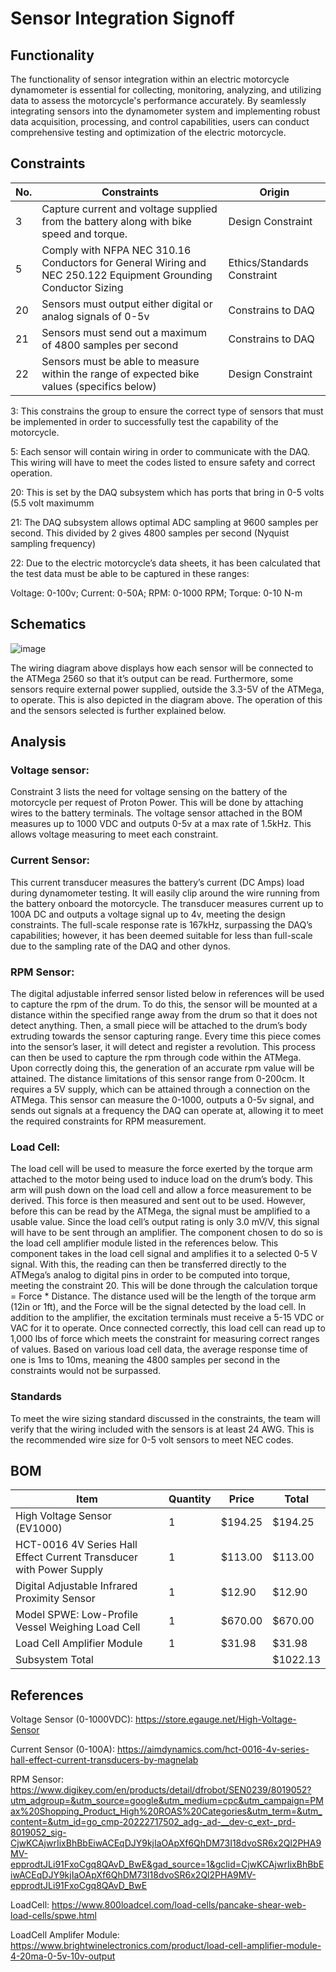 # Sensor Integration Signoff
 
## Functionality
 
The functionality of sensor integration within an electric motorcycle dynamometer is essential for collecting, monitoring, analyzing, and utilizing data to assess the motorcycle's performance accurately. By seamlessly integrating sensors into the dynamometer system and implementing robust data acquisition, processing, and control capabilities, users can conduct comprehensive testing and optimization of the electric motorcycle.
 
## Constraints
 
|No.|Constraints|Origin|
|-----|-----------|--------|
|3| Capture current and voltage supplied from the battery along with bike speed and torque. | Design Constraint   |
|5|	Comply with NFPA NEC 310.16 Conductors for General Wiring and NEC 250.122 Equipment Grounding Conductor Sizing  |Ethics/Standards Constraint|
|20| Sensors must output either digital or analog signals of 0-5v | Constrains to DAQ  |
|21| Sensors must send out a maximum of 4800 samples per second |  Constrains to DAQ |
|22| Sensors must be able to measure within the range of expected bike values (specifics below) | Design Constraint  |
 
3: This constrains the group to ensure the correct type of sensors that must be implemented in order to successfully test the capability of the motorcycle.
 
 
5:  Each sensor will contain wiring in order to communicate with the DAQ. This wiring will have to meet the codes listed to ensure safety and correct operation. 

20: This is set by the DAQ subsystem which has ports that bring in 0-5 volts (5.5 volt maximumm

21: The DAQ subsystem allows optimal ADC sampling at 9600 samples per second. This divided by 2 gives 4800 samples per second (Nyquist sampling frequency)

22: Due to the electric motorcycle’s data sheets, it has been calculated that the test data must be able to be captured in these ranges:

Voltage: 0-100v;
Current: 0-50A;
RPM: 0-1000 RPM;
Torque: 0-10 N-m

 
## Schematics

![image](https://github.com/Dylan2432/Capstone1_Team3_EV-Motorcycle-Chassis-Dynamometer/assets/100161665/e8f62a1c-bc81-4e8f-9afd-546a9df769ac)

The wiring diagram above displays how each sensor will be connected to the ATMega 2560 so that it’s output can be read. Furthermore, some sensors require external power supplied, outside the 3.3-5V of the ATMega, to operate. This is also depicted in the diagram above. The operation of this and the sensors selected is further explained below.
 
 
## Analysis
 
### Voltage sensor:
Constraint 3 lists the need for voltage sensing on the battery of the motorcycle per request of Proton Power. This will be done by attaching wires to the battery terminals. The voltage sensor attached in the BOM measures up to 1000 VDC and outputs 0-5v at a max rate of 1.5kHz. This allows voltage measuring to meet each constraint.
 
### Current Sensor:
This current transducer measures the battery’s current (DC Amps) load during dynamometer testing. It will easily clip around the wire running from the battery onboard the motorcycle. The transducer measures current up to 100A DC and outputs a voltage signal up to 4v, meeting the design constraints. The full-scale response rate is 167kHz, surpassing the DAQ’s capabilities; however, it has been deemed suitable for less than full-scale due to the sampling rate of the DAQ and other dynos. 
 
### RPM Sensor:
The digital adjustable inferred sensor listed below in references will be used to capture the rpm of the drum. To do this, the sensor will be mounted at a distance within the specified range away from the drum so that it does not detect anything. Then, a small piece will be attached to the drum’s body extruding towards the sensor capturing range. Every time this piece comes into the sensor’s laser, it will detect and register a revolution. This process can then be used to capture the rpm through code within the ATMega. Upon correctly doing this, the generation of an accurate rpm value will be attained. The distance limitations of this sensor range from 0-200cm. It requires a 5V supply, which can be attained through a connection on the ATMega. This sensor can measure the 0-1000, outputs a 0-5v signal, and sends out signals at a frequency the DAQ can operate at, allowing it to meet the required constraints for RPM measurement. 
 
### Load Cell:

The load cell will be used to measure the force exerted by the torque arm attached to the motor being used to induce load on the drum’s body. This arm will push down on the load cell and allow a force measurement to be derived. This force is then measured and sent out to be used. However, before this can be read by the ATMega, the signal must be amplified to a usable value. Since the load cell’s output rating is only 3.0 mV/V, this signal will have to be sent through an amplifier. The component chosen to do so is the load cell amplifier module listed in the references below. This component takes in the load cell signal and amplifies it to a selected 0-5 V signal. With this, the reading can then be transferred directly to the ATMega’s analog to digital pins in order to be computed into torque, meeting the constraint 20. This will be done through the calculation torque = Force * Distance. The distance used will be the length of the torque arm (12in or 1ft), and the Force will be the signal detected by the load cell. In addition to the amplifier, the excitation terminals must receive a 5-15 VDC or VAC for it to operate. Once connected correctly, this load cell can read up to 1,000 lbs of force which meets the constraint for measuring correct ranges of values. Based on various load cell data, the average response time of one is 1ms to 10ms, meaning the 4800 samples per second in the constraints would not be surpassed. 

### Standards

To meet the wire sizing standard discussed in the constraints, the team will verify that the wiring included with the sensors is at least 24 AWG. This is the recommended wire size for 0-5 volt sensors to meet NEC codes.
 
## BOM
 
 
 
|  Item | Quantity  |Price|  Total |
| ------------ | ------------ | ------------ | ------------ |
| High Voltage Sensor (EV1000)  | 1  | $194.25  | $194.25  |
| HCT-0016 4V Series Hall Effect Current Transducer with Power Supply    | 1  | $113.00  | $113.00  |
| Digital Adjustable Infrared Proximity Sensor  | 1  |  $12.90 |  $12.90 |
| Model SPWE: Low-Profile Vessel Weighing Load Cell  |  1  |   $670.00|  $670.00   |
|Load Cell Amplifier Module  |   1   |  $31.98  | $31.98|
| Subsystem Total|||$1022.13  |
 
 
 
## References
 
Voltage Sensor (0-1000VDC): https://store.egauge.net/High-Voltage-Sensor

Current Sensor (0-100A): https://aimdynamics.com/hct-0016-4v-series-hall-effect-current-transducers-by-magnelab

RPM Sensor: https://www.digikey.com/en/products/detail/dfrobot/SEN0239/8019052?utm_adgroup=&utm_source=google&utm_medium=cpc&utm_campaign=PMax%20Shopping_Product_High%20ROAS%20Categories&utm_term=&utm_content=&utm_id=go_cmp-20222717502_adg-_ad-__dev-c_ext-_prd-8019052_sig-CjwKCAjwrIixBhBbEiwACEqDJY9kjIaOApXf6QhDM73I18dvoSR6x2Ql2PHA9MV-epprodtJLi91FxoCgq8QAvD_BwE&gad_source=1&gclid=CjwKCAjwrIixBhBbEiwACEqDJY9kjIaOApXf6QhDM73I18dvoSR6x2Ql2PHA9MV-epprodtJLi91FxoCgq8QAvD_BwE

LoadCell: https://www.800loadcel.com/load-cells/pancake-shear-web-load-cells/spwe.html

LoadCell Amplifer Module: https://www.brightwinelectronics.com/product/load-cell-amplifier-module-4-20ma-0-5v-10v-output
